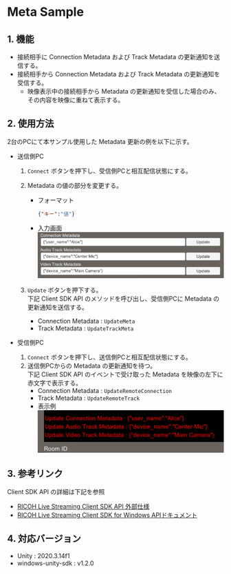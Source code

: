# Meta Sample

## 1. 機能
* 接続相手に Connection Metadata および Track Metadata の更新通知を送信する。
* 接続相手から Connection Metadata および Track Metadata の更新通知を受信する。
  * 映像表示中の接続相手から Metadata の更新通知を受信した場合のみ、その内容を映像に重ねて表示する。

## 2. 使用方法
2台のPCにて本サンプル使用した Metadata 更新の例を以下に示す。

* 送信側PC
  1. `Connect` ボタンを押下し、受信側PCと相互配信状態にする。
  1. Metadata の値の部分を変更する。

      * フォーマット  
        ``` json
        {"キー":"値"}
        ```

      * 入力画面  
      ![control.png](./images/control.png)

  2. `Update` ボタンを押下する。  
     下記 Client SDK API のメソッドを呼び出し、受信側PCに Metadata の更新通知を送信する。  
     * Connection Metadata : `UpdateMeta` 
     * Track Metadata : `UpdateTrackMeta`  

* 受信側PC
  1. `Connect` ボタンを押下し、送信側PCと相互配信状態にする。  
  2. 送信側PCからの Metadata の更新通知を待つ。  
     下記 Client SDK API のイベントで受け取った Metadata を映像の左下に赤文字で表示する。  
      * Connection Metadata : `UpdateRemoteConnection`  
      * Track Metadata : `UpdateRemoteTrack`  
      * 表示例  
      ![updated.png](./images/updated.png)

## 3. 参考リンク
Client SDK API の詳細は下記を参照
* [RICOH Live Streaming Client SDK API 外部仕様](https://api.livestreaming.ricoh/document/ricoh-live-streaming-client-sdk-api-%e5%a4%96%e9%83%a8%e4%bb%95%e6%a7%98/)
* [RICOH Live Streaming Client SDK for Windows APIドキュメント](https://github.com/ricoh-live-streaming-api/windows-unity-sdk/tree/main/doc)

## 4. 対応バージョン
* Unity : 2020.3.14f1
* windows-unity-sdk : v1.2.0